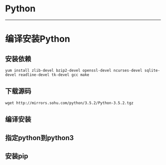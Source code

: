 # Python
---
# 编译安装Python
## 安装依赖
`yum install zlib-devel bzip2-devel openssl-devel ncurses-devel sqlite-devel readline-devel tk-devel gcc make`

## 下载源码
`wget http://mirrors.sohu.com/python/3.5.2/Python-3.5.2.tgz`
## 编译安装
## 指定python到python3
## 安装pip
